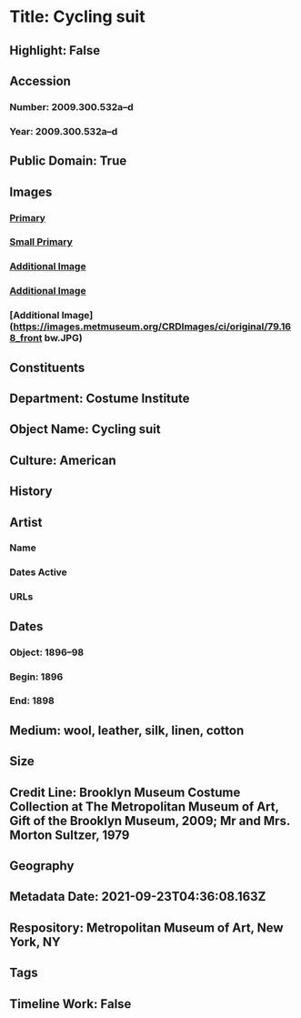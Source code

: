 # Title: Cycling suit
## Highlight: False
## Accession
### Number: 2009.300.532a–d
### Year: 2009.300.532a–d
## Public Domain: True
## Images
### [Primary](https://images.metmuseum.org/CRDImages/ci/original/79.168a-d_front_view1_CP4.jpg)
### [Small Primary](https://images.metmuseum.org/CRDImages/ci/web-large/79.168a-d_front_view1_CP4.jpg)
### [Additional Image](https://images.metmuseum.org/CRDImages/ci/original/79.168a-d_front_view2_CP4.jpg)
### [Additional Image](https://images.metmuseum.org/CRDImages/ci/original/79.168a-d_back_CP4.jpg)
### [Additional Image](https://images.metmuseum.org/CRDImages/ci/original/79.168_front bw.JPG)
## Constituents
## Department: Costume Institute
## Object Name: Cycling suit
## Culture: American
## History
## Artist
### Name
### Dates Active
### URLs
## Dates
### Object: 1896–98
### Begin: 1896
### End: 1898
## Medium: wool, leather, silk, linen, cotton
## Size
## Credit Line: Brooklyn Museum Costume Collection at The Metropolitan Museum of Art, Gift of the Brooklyn Museum, 2009; Mr and Mrs. Morton Sultzer, 1979
## Geography
## Metadata Date: 2021-09-23T04:36:08.163Z
## Respository: Metropolitan Museum of Art, New York, NY
## Tags
## Timeline Work: False